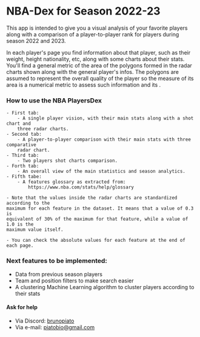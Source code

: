 # NBA-Dex for Season 2022-23

This app is intended to give you a visual analysis of your favorite players along with a comparison of a player-to-player rank for players during season 2022 and 2023.
            
In each player's page you find information about that player, such as their weight, height nationality, etc, along with some charts about their stats. You'll find a
general metric of the area of the polygons formed in the radar charts shown along with the general player's infos. The polygons are assumed to represent the overall 
quality of the player so the measure of its area is a numerical metric to assess such information and its .

### How to use the NBA PlayersDex
    - First tab:
        - A single player vision, with their main stats along with a shot chart and 
        three radar charts.
    - Second tab: 
        - A player-to-player comparison with their main stats with three comparative 
        radar chart.
    - Third tab:
        - Two players shot charts comparison.
    - Forth tab:
        - An overall view of the main statistics and season analytics.
    - Fifth tabe:
        - A features glossary as extracted from:
            https://www.nba.com/stats/help/glossary
            
    - Note that the values inside the radar charts are standardized according to the 
    maximum for each feature in the dataset. It means that a value of 0.3 is 
    equivalent of 30% of the maximum for that feature, while a value of 1.0 is the 
    maximum value itself.
    
    - You can check the absolute values for each feature at the end of each page.

### Next features to be implemented:
- Data from previous season players
- Team and position filters to make search easier
-  A clustering Machine Learning algorithm to cluster players according to their stats

#### Ask for help
- Via Discord: [brunopiato](https://discordapp.com/users/438408418429239296)
- Via e-mail: [piatobio@gmail.com](mailto:piatobio@gmail.com)